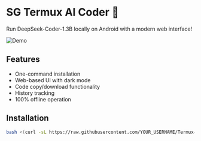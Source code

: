 # SG Termux AI Coder 🤖

Run DeepSeek-Coder-1.3B locally on Android with a modern web interface!

![Demo](https://your-repo/demo.jpg)

## Features
- One-command installation
- Web-based UI with dark mode
- Code copy/download functionality
- History tracking
- 100% offline operation

## Installation
```bash
bash <(curl -sL https://raw.githubusercontent.com/YOUR_USERNAME/Termux-AI-Coder/main/installer/setup.sh)
